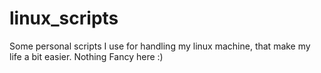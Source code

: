 # linux_scripts
Some personal scripts I use for handling my linux machine, that make my life a bit easier. Nothing Fancy here :)
